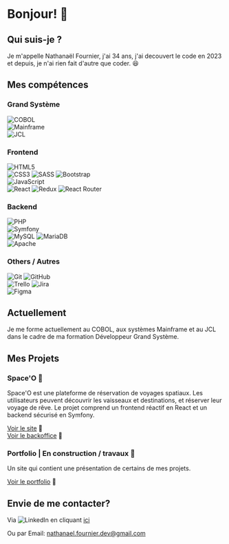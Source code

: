 # Bonjour! 👋

## Qui suis-je ?

Je m'appelle Nathanaël Fournier, j'ai 34 ans, j'ai decouvert le code en 2023 et depuis, je n'ai rien fait d'autre que coder. 😆

## Mes compétences

### Grand Système

![COBOL](https://img.shields.io/badge/COBOL-%23009192.svg?style=for-the-badge&logo=ibm&logoColor=white)  
![Mainframe](https://img.shields.io/badge/Mainframe-%23000000.svg?style=for-the-badge&logo=ibm&logoColor=white)  
![JCL](https://img.shields.io/badge/JCL-%23333.svg?style=for-the-badge&logo=ibm&logoColor=white)

### Frontend

![HTML5](https://img.shields.io/badge/html5-%23E34F26.svg?style=for-the-badge&logo=html5&logoColor=white)  
![CSS3](https://img.shields.io/badge/css3-%231572B6.svg?style=for-the-badge&logo=css3&logoColor=white)
![SASS](https://img.shields.io/badge/SASS-hotpink.svg?style=for-the-badge&logo=SASS&logoColor=white)
![Bootstrap](https://img.shields.io/badge/bootstrap-%238511FA.svg?style=for-the-badge&logo=bootstrap&logoColor=white)  
![JavaScript](https://img.shields.io/badge/javascript-%23323330.svg?style=for-the-badge&logo=javascript&logoColor=%23F7DF1E)  
![React](https://img.shields.io/badge/react-%2320232a.svg?style=for-the-badge&logo=react&logoColor=%2361DAFB)
![Redux](https://img.shields.io/badge/redux-%23593d88.svg?style=for-the-badge&logo=redux&logoColor=white)
![React Router](https://img.shields.io/badge/React_Router-CA4245?style=for-the-badge&logo=react-router&logoColor=white)

### Backend

![PHP](https://img.shields.io/badge/php-%23777BB4.svg?style=for-the-badge&logo=php&logoColor=white)  
![Symfony](https://img.shields.io/badge/symfony-%23000000.svg?style=for-the-badge&logo=symfony&logoColor=white)  
![MySQL](https://img.shields.io/badge/mysql-4479A1.svg?style=for-the-badge&logo=mysql&logoColor=white)
![MariaDB](https://img.shields.io/badge/MariaDB-003545?style=for-the-badge&logo=mariadb&logoColor=white)  
![Apache](https://img.shields.io/badge/apache-%23D42029.svg?style=for-the-badge&logo=apache&logoColor=white)

### Others / Autres

![Git](https://img.shields.io/badge/git-%23F05033.svg?style=for-the-badge&logo=git&logoColor=white)
![GitHub](https://img.shields.io/badge/github-%23121011.svg?style=for-the-badge&logo=github&logoColor=white)  
![Trello](https://img.shields.io/badge/Trello-%23026AA7.svg?style=for-the-badge&logo=Trello&logoColor=white)
![Jira](https://img.shields.io/badge/Jira-0052CC?logo=Jira&logoColor=white&style=for-the-badge)  
![Figma](https://img.shields.io/badge/figma-%23F24E1E.svg?style=for-the-badge&logo=figma&logoColor=white)

## Actuellement

Je me forme actuellement au COBOL, aux systèmes Mainframe et au JCL dans le cadre de ma formation Développeur Grand Système.

## Mes Projets

### Space'O 🚀

Space'O est une plateforme de réservation de voyages spatiaux. Les utilisateurs peuvent découvrir les vaisseaux et destinations, et réserver leur voyage de rêve. Le projet comprend un frontend réactif en React et un backend sécurisé en Symfony.

[Voir le site](https://space-o.nathanaelfournier.fr/) 👀  
[Voir le backoffice](https://api-space-o.nathanaelfournier.fr/) 👀

### Portfolio | En construction / travaux 🚧  

Un site qui contient une présentation de certains de mes projets.

[Voir le portfolio](https://nathanaelfournier.fr/) 👀

## Envie de me contacter?

Via ![LinkedIn](https://img.shields.io/badge/linkedin-%230077B5.svg?style=for-the-badge&logo=linkedin&logoColor=white) en cliquant [ici](https://www.linkedin.com/in/nathanaelfournier)

Ou par Email: [nathanael.fournier.dev@gmail.com](mailto:nathanael.fournier@gmail.com)
